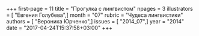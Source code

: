 +++
first-page = 11
title = "Прогулка с лингвистом"
npages = 3
illustrators = [ "Евгения Голубева",]
month = "07"
rubric = "Чудеса лингвистики"
authors = [ "Вероника Юрченко",]
issues = [ "2014_07",]
year = "2014"
date = "2017-04-24T15:37:58+03:00"
+++
